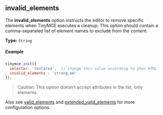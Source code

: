 ## invalid_elements

The **invalid_elements** option instructs the editor to remove specific elements when TinyMCE executes a cleanup. This option should contain a comma-separated list of element names to exclude from the content.

**Type:** `String`

##### Example

```js
tinymce.init({
  selector: 'textarea',  // change this value according to your HTML
  invalid_elements : 'strong,em'
});
```

> Caution: This option doesn't accept attributes in the list, only elements.

Also see [valid_elements](#valid_elements) and [extended_valid_elements](#extended_valid_elements) for more configuration options.
